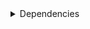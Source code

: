 <details>
<summary>Dependencies</summary>
|Dependency[^1]|Before|After|Environments|
|-|-|-|-|
|**new-package**||0.10.1|default on linux-64|
|**removed-package**|0.10.1||default on linux-64|
|**bpy**|0.10.1|2.10.1|default on linux-64|
|**polars**[^2]|0.10.0|0.9.1|default on osx-arm64|
|**polars**|0.10.0|0.10.1|lint on linux-64|
|**python**|0.10.0|0.10.1|default on osx-arm64|
|**polars**|herads_0|herads_1|default on linux-64|
|python|0.10.0|0.10.1|*all envs* on linux-64|
</details>

[^1]: **Bold** means explicit dependency.
[^2]: Dependency got downgraded.

